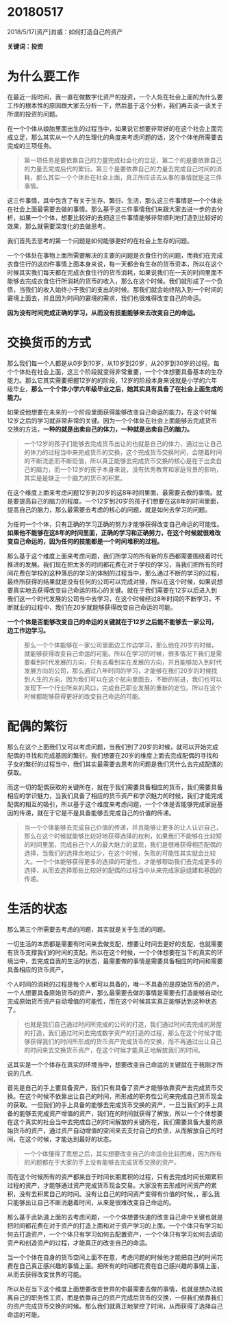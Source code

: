 # 20180517

2018/5/17[资产]肖威：如何打造自己的资产

**关键词：投资**

# 为什么要工作

在最近一段时间，我一直在做数字化资产的投资，一个人处在社会上面的为什么要工作的根本性的原因跟大家去分析一下，然后基于这个分析，我们再去谈一谈关于所谓的投资的问题。

在一个个体从娘胎里面出生的过程当中，如果说它想要非常好的在这个社会上面完成立足，那么其实从一个人的生理化的角度来考虑问题的话，这个个体他所需要去完成的三项任务。

>第一项任务是要依靠自己的力量完成社会化的立足，第二个的是要依靠自己的力量去完成后代的繁衍。第三个是要依靠自己的力量去完成自己时间的消耗，那么其实一个个体处在社会上面，真正所应该去从事的事情就是这三件事情。



这三件事情，其中包含了有关于生存、繁衍、生活，那么这三件事情是一个个体处在社会上面最需要去做的事情。那么基于这三件事情我们来跟大家去进一步的去分析，如果一个个体，想要比较好的去把这三件事情能够非常顺利地打造到比较好的效果，那么就需要深度化的去做思考。

我们首先去思考的第一个问题是如何能够更好的在社会上生存的问题。

一个个体处在事物上面所需要解决的主要的问题是衣食住行的问题，而我们在完成衣食住行的这四件事情上面本身来说，每一天都会有生存的货币资本，所以在这个时候其实我们每天都在完成衣食住行的货币消耗，如果说我们在一天的时间里面不能够去完成衣食住行所消耗的货币的收入，那么在这个时候。我们就形成了一个负债，当我们的收入始终小于我们的支出的时候。那我们就会始终陷入到一个时间的窘境上面去，并且因为时间的窘境的需求，我们也很难得改变自己的命运。

**因为没有时间完成正确的学习，从而没有技能能够来去改变自己的命运。**

# 交换货币的方式

那么我们每一个人都是从0岁到10岁，从10岁到20岁，从20岁到30岁的过程。每个个体处在社会上面，这三个阶段就变得非常重要，一个个体想要具备基本的生存能力。那么它其实需要把握12岁的的阶段，12岁的阶段本身来说就是小学的六年级毕业，**那么一个个体小学六年级毕业之后，她其实具有具备了在社会上面生成的能力。**



如果说他想要在未来的一个阶段里面获得能够改变自己命运的能力，在这个时候12岁之后的学习就非常非常的关键。因为一个个体处在社会上面能够去完成货币交换的方法，**一种的就是出卖自己的体力，一种就是出卖自己的脑力。**



>一个12岁的孩子们能够去完成货币出让的也就是自己的体力，通过出让自己的体力的过程当中来完成货币的交换，这个完成货币交换时间，会随着时间的不断流逝而不断贬值，所以真正能够去完成货币交换的核心是在于出卖自己的脑力，而一个12岁的孩子本身来说，没有优秀教育和家庭背景的影响，其实是是缺乏一个脑力的货币的积累。



在这个维度上面来考虑问题12岁到20岁的这8年时间里面，最需要去做的事情。就是要提高自己的脑力的程度。一个12岁到20岁的孩子们想要在这8年的时间里面，提高自己的脑力，那么最需要去考虑的核心的问题，就是如何去学习的问题。

为任何一个个体，只有正确的学习正确的努力才能够获得改变自己命运的可能性。**如果他不能够在这8年的时间里面，正确的学习和正确努力，在这个时候就很难改变自己命运的，因为任何的技能都是一个时间堆积的过程。**



那么基于这个维度上面来考虑问题，我们所学习的所有新的东西都需要围绕着时代推进的发展。我们现在把太多的时间都花费在对于学校的学习，当我们把所有的时间花费在学校的这种落后的学习的体制的过程当中，那么通过不断的学习的过程，最终所获得的结果就是没有任何的公司可以完成对接，所以在这个时候，如果说想要真实地去获得改变自己命运的核心的关键。就在于我们需要在12岁以后进入到我们这一个时代发展的公司当中去学习，在这个时候经过8年时间的不断学习，不断就业的过程中，我们在20岁就能够获得改变自己命运的可能。

**一个个体是否能够改变自己的命运的关键就在于12岁之后能不能够去一家公司，边工作边学习。**



>那么一个个体能够在一家公司里面边工作边学习，那么他在20岁的时候，就能够获得改变自己命运的可能。所以在学习的时候，很多情况下我们是需要看到时代发展的方向，只有去看到实在发展的方向，并且能够加入到时代发展方向的公司，那么通过八年时间的学习，才能够在我们20岁的时候找到人生的方向，因为我们可以在这个航向里面去，不断的前进，我们也可以发现下一个行业所来的风口，完成自己职业发展的重新的定位。所以在这个时候都能够获得更好的改变自己命运的可能。

# 配偶的繁衍

那么在这个上面我们又可以考虑问题，当我们到了20岁的时候，就可以开始完成配偶的寻找和完成基因的繁衍。我们想要在20岁的维度上面去完成配偶的寻找和子女的繁衍的过程当中，我们其实最需要去思考的问题是我们凭什么去完成配偶的获取。



而这一切的配偶获取的关键所在，就在于我们需要具备相应的货币，我们需要具备相应的学识魅力，当我们具备了相应的货币资产和学识魅力的时候，我们才能完成配偶的相互的吸引，所以基于这个维度来考虑问题，一个个体是否能够完成家庭基因的传递，就在于它是不是具备能够去完成自己的价值的传递。

>当一个个体能够去完成自己价值的传递，并且能够让更多的让人认识自己，那么在这个时候就能够比较好地获得选择的权利，如果我们不能够在比较短的时间里面，完成自己个人的最大魅力的呈现，我们是很难获得相匹配偶的选择，当我们的选择余地过少，在这个时候，失败的可能性其实就会比较大。一个个体能够获得更多的选择的可能性，才能够帮助我们去完成更多的选择，从而去选择那些比较好的配偶的过程当中从来完成家庭组建和基因的传递。

# 生活的状态

那么第三个所需要去考虑的问题，其实就是关于生活的问题。

一切生活的本质都是需要有时间来去做支配，想要让时间去更好的支配，也就需要有货币支撑我们的时间的支配。所以在这个时候，一个个体想要在当下的真实的环境当中，去完成自我的生活的状态，最需要做的事情是需要具备相应的时间和需要具备相应的货币资产。



个人时间的消耗的过程是每个人都可以具备的，唯一不具备的是原始货币的资产。一个人想要具备原始货币的资产，那么最需要去做的事情是需要去打造能够自动化完成原始货币资产自动增值的可能性，而在这个时候其实真正能够达到这种状态了。



>也就是我们自己通过时间所完成的公司的打造，我们通过时间去完成的房屋的打造，我们通过时间去完成数字资产的打造的过程，那么在这个时候才能够获得我们的时间所形成的货币资产完成货币的交换，而不再通过出让自己的时间来去交换货币资产，在这个时候才能真正地解放我们的时间。



这其实是一个个体存在真实的环境当中，想要改变自己命运的关键就在于我刚才所说的几点.

首先是自己的手上要具备资产，我们只有具备了资产才能够依靠资产去完成货币交换。在这个时候不依靠出让自己的时间，所形成的职务性公司来完成自己货币现金的获取。一但我们的手上具备的能够去完成货币交换的资产，一旦当我们的手上具备的能够去完成资产增值的资产，我们在的时间就获得了解放，所以一个个体想要在这个真实的社会当中去完成自己的时间解放的关键所在，我们需要具备大量的原始货币的资产，通过资产自动增值的空间来去支付自己的负债，从而解放自己的时间，在这个时候，才能达到最好的状态。

>一个个体懂得了思想之后，其实想要改变自己的命运会比较困难，因为所有的问题都在于大家的手上没有能够去完成货币交换的资产。



而在这个时候所有的资产都来自于时间长期累积的过程，只有去完成时间长期累积过程的资产，才能够通过资产完成货币现金交易。大家没有去形成时间资产的累积，没有去积累自己的时间。没有让自己的时间资产变得有价值的时候，，那么我只能够出让自己不断消磨着时间，从来是很难改变自己命运的。

那么基于此轨道上面的去考虑问题，一个个体想要快速的改变自己命中关键也就是把时间都花费在对于资产的打造上面和对于资产学习的上面。一个个体只有学习如何去打造资产，一个个体只有学习如何去配置资产，一个个体只有学习如何去调动资产和创造资产的过程，才能真正的改变自己的命运。



当一个个体在自身的货币空间上面不在意，考虑问题的时候他才能把自己的时间花费在自己真正感兴趣的事情上面。把所有的时间都花费在自己感兴趣的事情上面，从而去获得改变世界的可能。



所以处在当下这个维度上面想要改变世界的你最需要去做的事情，也就是想办法脱离自己的职务性工资，而是依靠自己的资产完成后货币的交换，一但我们依靠我们的资产完成货币交换的时候。那么我们就真正地掌控了时间，从而获得了选择自己命运的可能。
